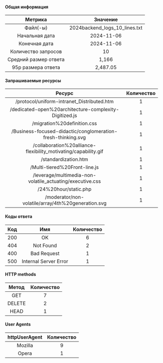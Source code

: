 #### Общая информация
| Метрика | Значение |
|:----:|:----:|
| Файл(-ы) | 2024backend_logs_10_lines.txt |
| Начальная дата | 2024-11-06 |
| Конечная дата | 2024-11-06 |
| Количество запросов | 10 |
| Средний размер ответа | 1,166 |
| 95p размера ответа | 2,487.05 |

#### Запрашиваемые ресурсы

| Ресурс | Количество |
|:----:|:----:|
| /protocol/uniform-intranet_Distributed.htm | 1 |
| /dedicated-open%20architecture-complexity-Digitized.js | 1 |
| /migration%20definition.css | 1 |
| /Business-focused-didactic/conglomeration-fresh-thinking.svg | 1 |
| /collaboration%20alliance-flexibility_motivating/capability.gif | 1 |
| /standardization.htm | 1 |
| /Multi-tiered%20Front-line.js | 1 |
| /leverage/multimedia-non-volatile_actuating/executive.css | 1 |
| /24%20hour/static.php | 1 |
| /moderator/non-volatile/array/4th%20generation.svg | 1 |

#### Коды ответа

| Код | Имя | Количество |
|:----:|:----:|:----:|
| 200 | OK | 6 |
| 404 | Not Found | 2 |
| 400 | Bad Request | 1 |
| 500 | Internal Server Error | 1 |

#### HTTP methods

| Метод | Количество |
|:----:|:----:|
| GET | 7 |
| DELETE | 2 |
| HEAD | 1 |

#### User Agents

| httpUserAgent | Количество |
|:----:|:----:|
| Mozilla | 9 |
| Opera | 1 |
